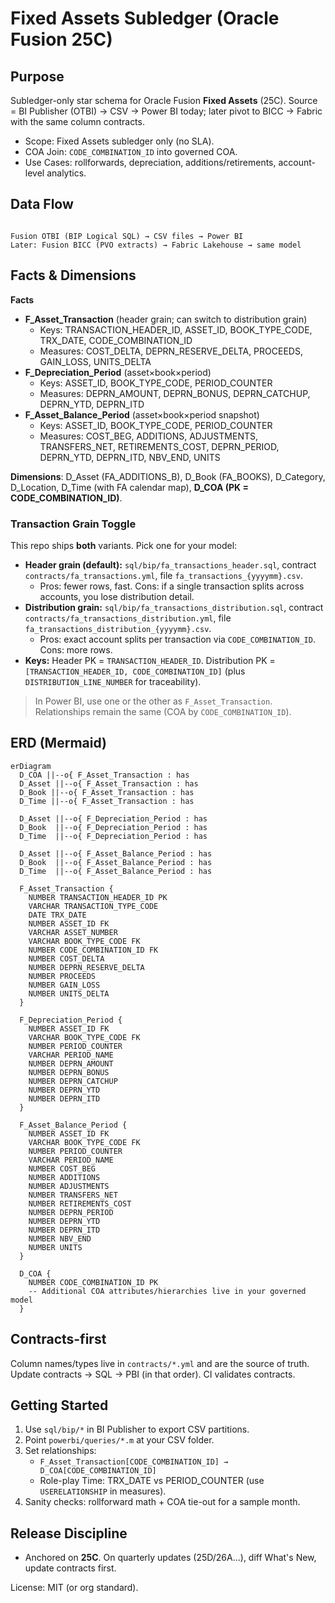 # Fixed Assets Subledger (Oracle Fusion 25C)

## Purpose
Subledger-only star schema for Oracle Fusion **Fixed Assets** (25C). Source = BI Publisher (OTBI) → CSV → Power BI today; later pivot to BICC → Fabric with the same column contracts.

- Scope: Fixed Assets subledger only (no SLA).
- COA Join: `CODE_COMBINATION_ID` into governed COA.
- Use Cases: rollforwards, depreciation, additions/retirements, account-level analytics.

## Data Flow
```

Fusion OTBI (BIP Logical SQL) → CSV files → Power BI
Later: Fusion BICC (PVO extracts) → Fabric Lakehouse → same model

```

## Facts & Dimensions
**Facts**
- **F_Asset_Transaction** (header grain; can switch to distribution grain)
  - Keys: TRANSACTION_HEADER_ID, ASSET_ID, BOOK_TYPE_CODE, TRX_DATE, CODE_COMBINATION_ID
  - Measures: COST_DELTA, DEPRN_RESERVE_DELTA, PROCEEDS, GAIN_LOSS, UNITS_DELTA
- **F_Depreciation_Period** (asset×book×period)
  - Keys: ASSET_ID, BOOK_TYPE_CODE, PERIOD_COUNTER
  - Measures: DEPRN_AMOUNT, DEPRN_BONUS, DEPRN_CATCHUP, DEPRN_YTD, DEPRN_ITD
- **F_Asset_Balance_Period** (asset×book×period snapshot)
  - Keys: ASSET_ID, BOOK_TYPE_CODE, PERIOD_COUNTER
  - Measures: COST_BEG, ADDITIONS, ADJUSTMENTS, TRANSFERS_NET, RETIREMENTS_COST, DEPRN_PERIOD, DEPRN_YTD, DEPRN_ITD, NBV_END, UNITS

**Dimensions**: D_Asset (FA_ADDITIONS_B), D_Book (FA_BOOKS), D_Category, D_Location, D_Time (with FA calendar map), **D_COA (PK = CODE_COMBINATION_ID)**.

### Transaction Grain Toggle
This repo ships **both** variants. Pick one for your model:

- **Header grain (default):** `sql/bip/fa_transactions_header.sql`, contract `contracts/fa_transactions.yml`, file `fa_transactions_{yyyymm}.csv`.
  - Pros: fewer rows, fast. Cons: if a single transaction splits across accounts, you lose distribution detail.
- **Distribution grain:** `sql/bip/fa_transactions_distribution.sql`, contract `contracts/fa_transactions_distribution.yml`, file `fa_transactions_distribution_{yyyymm}.csv`.
  - Pros: exact account splits per transaction via `CODE_COMBINATION_ID`. Cons: more rows.
- **Keys:** Header PK = `TRANSACTION_HEADER_ID`. Distribution PK = `[TRANSACTION_HEADER_ID, CODE_COMBINATION_ID]` (plus `DISTRIBUTION_LINE_NUMBER` for traceability).

> In Power BI, use one or the other as `F_Asset_Transaction`. Relationships remain the same (COA by `CODE_COMBINATION_ID`).

## ERD (Mermaid)
```mermaid
erDiagram
  D_COA ||--o{ F_Asset_Transaction : has
  D_Asset ||--o{ F_Asset_Transaction : has
  D_Book ||--o{ F_Asset_Transaction : has
  D_Time ||--o{ F_Asset_Transaction : has

  D_Asset ||--o{ F_Depreciation_Period : has
  D_Book  ||--o{ F_Depreciation_Period : has
  D_Time  ||--o{ F_Depreciation_Period : has

  D_Asset ||--o{ F_Asset_Balance_Period : has
  D_Book  ||--o{ F_Asset_Balance_Period : has
  D_Time  ||--o{ F_Asset_Balance_Period : has

  F_Asset_Transaction {
    NUMBER TRANSACTION_HEADER_ID PK
    VARCHAR TRANSACTION_TYPE_CODE
    DATE TRX_DATE
    NUMBER ASSET_ID FK
    VARCHAR ASSET_NUMBER
    VARCHAR BOOK_TYPE_CODE FK
    NUMBER CODE_COMBINATION_ID FK
    NUMBER COST_DELTA
    NUMBER DEPRN_RESERVE_DELTA
    NUMBER PROCEEDS
    NUMBER GAIN_LOSS
    NUMBER UNITS_DELTA
  }

  F_Depreciation_Period {
    NUMBER ASSET_ID FK
    VARCHAR BOOK_TYPE_CODE FK
    NUMBER PERIOD_COUNTER
    VARCHAR PERIOD_NAME
    NUMBER DEPRN_AMOUNT
    NUMBER DEPRN_BONUS
    NUMBER DEPRN_CATCHUP
    NUMBER DEPRN_YTD
    NUMBER DEPRN_ITD
  }

  F_Asset_Balance_Period {
    NUMBER ASSET_ID FK
    VARCHAR BOOK_TYPE_CODE FK
    NUMBER PERIOD_COUNTER
    VARCHAR PERIOD_NAME
    NUMBER COST_BEG
    NUMBER ADDITIONS
    NUMBER ADJUSTMENTS
    NUMBER TRANSFERS_NET
    NUMBER RETIREMENTS_COST
    NUMBER DEPRN_PERIOD
    NUMBER DEPRN_YTD
    NUMBER DEPRN_ITD
    NUMBER NBV_END
    NUMBER UNITS
  }

  D_COA {
    NUMBER CODE_COMBINATION_ID PK
    -- Additional COA attributes/hierarchies live in your governed model
  }
```

## Contracts-first
Column names/types live in `contracts/*.yml` and are the source of truth. Update contracts → SQL → PBI (in that order). CI validates contracts.

## Getting Started
1) Use `sql/bip/*` in BI Publisher to export CSV partitions.
2) Point `powerbi/queries/*.m` at your CSV folder.
3) Set relationships:  
   - `F_Asset_Transaction[CODE_COMBINATION_ID] → D_COA[CODE_COMBINATION_ID]`  
   - Role-play Time: TRX_DATE vs PERIOD_COUNTER (use `USERELATIONSHIP` in measures).
4) Sanity checks: rollforward math + COA tie-out for a sample month.

## Release Discipline
- Anchored on **25C**. On quarterly updates (25D/26A…), diff What's New, update contracts first.

License: MIT (or org standard).